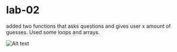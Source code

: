 # lab-02
added two functions that asks questions and gives user x amount of guesses.
Used some loops and arrays. 

![Alt text](<Screenshot 2023-10-25 at 8.46.46 PM.png>)